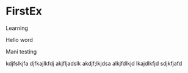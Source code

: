 # FirstEx
Learning

Hello word 

Mani testing

kdjfslkjfa
djfkajlkfdj
akjfljadslk
akdjf;lkjdsa
alkjfdlkjd
lkajdlkfjd
sdjkfjafd
